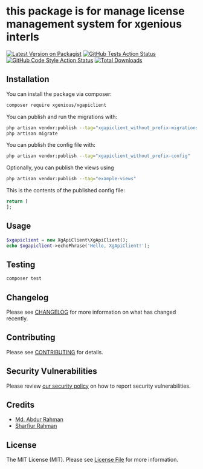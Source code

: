 # this package is for manage license management system for xgenious interls

[![Latest Version on Packagist](https://img.shields.io/packagist/v/xgenious/xgapiclient.svg?style=flat-square)](https://packagist.org/packages/xgenious/xgapiclient)
[![GitHub Tests Action Status](https://img.shields.io/github/workflow/status/xgenious/xgapiclient/run-tests?label=tests)](https://github.com/xgenious/xgapiclient/actions?query=workflow%3Arun-tests+branch%3Amain)
[![GitHub Code Style Action Status](https://img.shields.io/github/workflow/status/xgenious/xgapiclient/Check%20&%20fix%20styling?label=code%20style)](https://github.com/xgenious/xgapiclient/actions?query=workflow%3A"Check+%26+fix+styling"+branch%3Amain)
[![Total Downloads](https://img.shields.io/packagist/dt/xgenious/xgapiclient.svg?style=flat-square)](https://packagist.org/packages/xgenious/xgapiclient)


## Installation

You can install the package via composer:

```bash
composer require xgenious/xgapiclient
```

You can publish and run the migrations with:

```bash
php artisan vendor:publish --tag="xgapiclient_without_prefix-migrations"
php artisan migrate
```

You can publish the config file with:
```bash
php artisan vendor:publish --tag="xgapiclient_without_prefix-config"
```

Optionally, you can publish the views using

```bash
php artisan vendor:publish --tag="example-views"
```

This is the contents of the published config file:

```php
return [
];
```

## Usage

```php
$xgapiclient = new XgApiClient\XgApiClient();
echo $xgapiclient->echoPhrase('Hello, XgApiClient!');
```

## Testing

```bash
composer test
```

## Changelog

Please see [CHANGELOG](CHANGELOG.md) for more information on what has changed recently.

## Contributing

Please see [CONTRIBUTING](.github/CONTRIBUTING.md) for details.

## Security Vulnerabilities

Please review [our security policy](../../security/policy) on how to report security vulnerabilities.

## Credits

- [Md. Abdur Rahman](https://github.com/mar-babu)
- [Sharfiur Rahman](https://github.com/sharifur)

## License

The MIT License (MIT). Please see [License File](LICENSE.md) for more information.
